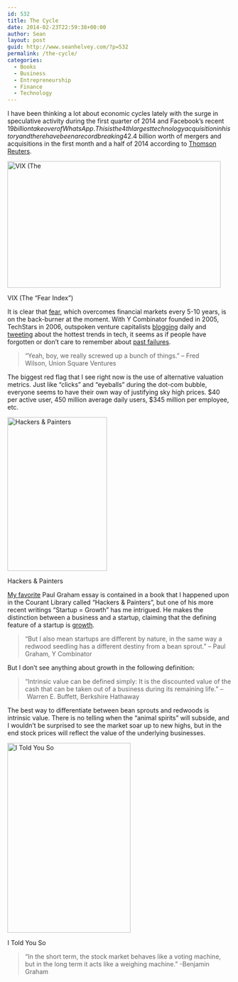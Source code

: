 ```yaml
---
id: 532
title: The Cycle
date: 2014-02-23T22:59:38+00:00
author: Sean
layout: post
guid: http://www.seanhelvey.com/?p=532
permalink: /the-cycle/
categories:
  - Books
  - Business
  - Entrepreneurship
  - Finance
  - Technology
---
```

I have been thinking a lot about economic cycles lately with the surge in speculative activity during the first quarter of 2014 and Facebook&#8217;s recent $19 billion takeover of WhatsApp. This is the 4th largest technology acquisition in history and there have been a record breaking $42.4 billion worth of mergers and acquisitions in the first month and a half of 2014 according to <a title="Thomson Reuters" href="http://www.telegraph.co.uk/finance/newsbysector/mediatechnologyandtelecoms/digital-media/10652681/facebook-whatsapp-bubble.html" target="_blank">Thomson Reuters</a>.<a title="Thomson Reuters" href="http://www.telegraph.co.uk/finance/newsbysector/mediatechnologyandtelecoms/digital-media/10652681/facebook-whatsapp-bubble.html" target="_blank"><br /> </a>

<div style="width: 490px" class="wp-caption aligncenter">
  <img class=" " src="http://chart.finance.yahoo.com/z?s=%5eVIX&t=my&q=l&l=on&z=l&a=v&p=s&lang=en-US&region=US" alt="VIX (The " width="480" height="285" />
  
  <p class="wp-caption-text">
    VIX (The &#8220;Fear Index&#8221;)
  </p>
</div>

It is clear that <a title="fear" href="http://www.wallstreetdaily.com/2013/12/13/merger-arbitrage-investing/" target="_blank">fear</a>, which overcomes financial markets every 5-10 years, is on the back-burner at the moment. With Y Combinator founded in 2005, TechStars in 2006, outspoken venture capitalists <a title="blogging" href="http://avc.com/about" target="_blank">blogging</a> daily and <a title="tweeting" href="https://twitter.com/cdixon" target="_blank">tweeting</a> about the hottest trends in tech, it seems as if people have forgotten or don&#8217;t care to remember about <a title="past failures" href="http://money.cnn.com/magazines/business2/business2_archive/2005/07/01/8265499/" target="_blank">past failures</a>.

> &#8220;Yeah, boy, we really screwed up a bunch of things.&#8221; &#8211; Fred Wilson, Union Square Ventures

The biggest red flag that I see right now is the use of alternative valuation metrics. Just like &#8220;clicks&#8221; and &#8220;eyeballs&#8221; during the dot-com bubble, everyone seems to have their own way of justifying sky high prices. $40 per active user, 450 million average daily users, $345 million per employee, etc.

<div style="width: 234px" class="wp-caption aligncenter">
  <img class="    " src="http://elaineou.files.wordpress.com/2013/05/pg.jpg" alt="Hackers & Painters" width="224" height="346" />
  
  <p class="wp-caption-text">
    Hackers & Painters
  </p>
</div>

<a title="My favorite" href="http://www.paulgraham.com/hp.html" target="_blank">My favorite</a> Paul Graham essay is contained in a book that I happened upon in the Courant Library called &#8220;Hackers & Painters&#8221;, but one of his more recent writings &#8220;Startup = Growth&#8221; has me intrigued. He makes the distinction between a business and a startup, claiming that the defining feature of a startup is <a title="growth" href="http://www.paulgraham.com/growth.html" target="_blank">growth</a>.

> &#8220;But I also mean startups are different by nature, in the same way a redwood seedling has a different destiny from a bean sprout.&#8221; &#8211; Paul Graham, Y Combinator

But I don&#8217;t see anything about growth in the following definition:

> &#8220;Intrinsic value can be defined simply: It is the discounted value of the cash that can be taken out of a business during its remaining life.&#8221; &#8211; Warren E. Buffett, Berkshire Hathaway

The best way to differentiate between bean sprouts and redwoods is intrinsic value. There is no telling when the &#8220;animal spirits&#8221; will subside, and I wouldn&#8217;t be surprised to see the market soar up to new highs, but in the end stock prices will reflect the value of the underlying businesses.

<div style="width: 287px" class="wp-caption aligncenter">
  <img class="     " src="http://www.ultrafeel.tv/wp-content/uploads/image/art/diverse/ed-miracle-painting-ship-ocean.jpg" alt="I Told You So" width="277" height="427" />
  
  <p class="wp-caption-text">
    I Told You So
  </p>
</div>

> &#8220;In the short term, the stock market behaves like a voting machine, but in the long term it acts like a weighing machine.&#8221; -Benjamin Graham